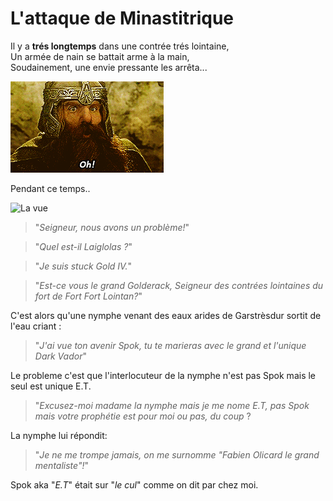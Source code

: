 # L'attaque de Minastitrique

Il y a **trés longtemps** dans une contrée trés lointaine,  
Un armée de nain se battait arme à la main,  
Soudainement, une envie pressante les arrêta... 

![Im the DRQR dwarf](Fi0B.gif)

Pendant ce temps..

![La vue](minastitrique.png)

> "_Seigneur, nous avons un problème!_"

> "_Quel est-il Laiglolas ?_"

> "_Je suis stuck Gold IV._"

> "_Est-ce vous le grand Golderack, Seigneur des contrées lointaines du fort de Fort Fort Lointan?_"

C'est alors qu'une nymphe venant des eaux arides de Garstrèsdur sortit de l'eau criant :


>"_J'ai vue ton avenir Spok, tu te marieras avec le grand et l'unique Dark Vador_"

Le probleme c'est que l'interlocuteur de la nymphe n'est pas Spok mais le seul est unique E.T.

> "_Excusez-moi madame la nymphe mais je me nome E.T, pas Spok mais votre prophétie est pour moi ou pas, du coup_ ?

La nymphe lui répondit:
>"_Je ne me trompe jamais, on me surnomme "Fabien Olicard le grand mentaliste"!_"

Spok aka "_E.T_" était sur "_le cul_" comme on dit par chez moi.
